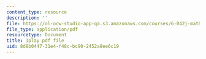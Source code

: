 ```yaml
---
content_type: resource
description: ''
file: https://ol-ocw-studio-app-qa.s3.amazonaws.com/courses/6-042j-mathematics-for-computer-science-spring-2015/8d8b044731e4f48cbc902452a8ee6c19_QORX1OUabio.pdf
file_type: application/pdf
resourcetype: Document
title: 3play pdf file
uid: 8d8b0447-31e4-f48c-bc90-2452a8ee6c19
---
```

